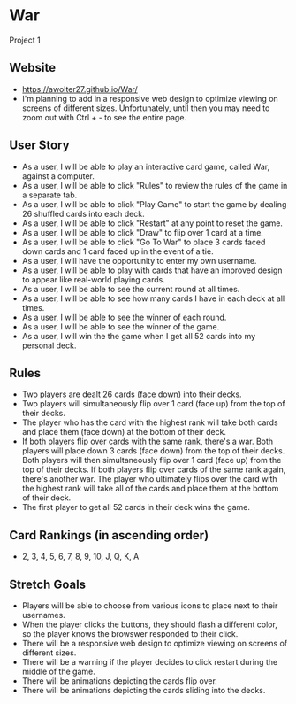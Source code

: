 # War

Project 1

## Website

-  https://awolter27.github.io/War/
- I'm planning to add in a responsive web design to optimize viewing on screens of different sizes. Unfortunately, until then you may need to zoom out with Ctrl + - to see the entire page.

## User Story

- As a user, I will be able to play an interactive card game, called War, against a computer.
- As a user, I will be able to click "Rules" to review the rules of the game in a separate tab.
- As a user, I will be able to click "Play Game" to start the game by dealing 26 shuffled cards into each deck. 
- As a user, I will be able to click "Restart" at any point to reset the game.
- As a user, I will be able to click "Draw" to flip over 1 card at a time.
- As a user, I will be able to click "Go To War" to place 3 cards faced down cards and 1 card faced up in the event of a tie.
- As a user, I will have the opportunity to enter my own username.
- As a user, I will be able to play with cards that have an improved design to appear like real-world playing cards.
- As a user, I will be able to see the current round at all times.
- As a user, I will be able to see how many cards I have in each deck at all times.
- As a user, I will be able to see the winner of each round.
- As a user, I will be able to see the winner of the game. 
- As a user, I will win the the game when I get all 52 cards into my personal deck.

## Rules

- Two players are dealt 26 cards (face down) into their decks.
- Two players will simultaneously flip over 1 card (face up) from the top of their decks.
- The player who has the card with the highest rank will take both cards and place them (face down) at the bottom of their deck.
- If both players flip over cards with the same rank, there's a war. Both players will place down 3 cards (face down) from the top of their decks. Both players will then simultaneously flip over 1 card (face up) from the top of their decks. If both players flip over cards of the same rank again, there's another war. The player who ultimately flips over the card with the highest rank will take all of the cards and place them at the bottom of their deck.
- The first player to get all 52 cards in their deck wins the game.

## Card Rankings (in ascending order)

- 2, 3, 4, 5, 6, 7, 8, 9, 10, J, Q, K, A

## Stretch Goals

- Players will be able to choose from various icons to place next to their usernames.
- When the player clicks the buttons, they should flash a different color, so the player knows the browswer responded to their click.
- There will be a responsive web design to optimize viewing on screens of different sizes.
- There will be a warning if the player decides to click restart during the middle of the game.
- There will be animations depicting the cards flip over.
- There will be animations depicting the cards sliding into the decks.